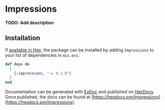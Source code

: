 # Impressions

**TODO: Add description**

## Installation

If [available in Hex](https://hex.pm/docs/publish), the package can be installed
by adding `Impressions` to your list of dependencies in `mix.exs`:

```elixir
def deps do
  [
    {:impressions, "~> 0.1.0"}
  ]
end
```

Documentation can be generated with [ExDoc](https://github.com/elixir-lang/ex_doc)
and published on [HexDocs](https://hexdocs.pm). Once published, the docs can
be found at [https://hexdocs.pm/Impressions](https://hexdocs.pm/Impressions).
